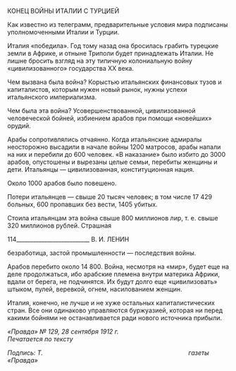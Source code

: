 КОНЕЦ ВОЙНЫ ИТАЛИИ С ТУРЦИЕЙ

Как известно из телеграмм, предварительные условия мира подписаны уполномо­ченными Италии и Турции.

Италия «победила». Год тому назад она бросилась грабить турецкие земли в Африке, и отныне Триполи будет принадлежать Италии. Не лишне бросить взгляд на эту типич­ную колониальную войну «цивилизованного» государства XX века.

Чем вызвана была война? Корыстью итальянских финансовых тузов и капиталистов, которым нужен новый рынок, нужны успехи итальянского империализма.

Чем была эта война? Усовершенствованной, цивилизованной человеческой бойней, избиением арабов при помощи «новейших» орудий.

Арабы сопротивлялись отчаянно. Когда итальянские адмиралы неосторожно выса­дили в начале войны 1200 матросов, арабы напали на них и перебили до 600 человек. «В наказание» было избито до 3000 арабов, опустошены и вырезаны целые семьи, пе­ребиты женщины и дети. Итальянцы — цивилизованная, конституционная нация.

Около 1000 арабов было повешено.

Потери итальянцев — свыше 20 тысяч человек; в том числе 17 429 больных, 600 пропавших без вести, 1405 убитых.

Стоила итальянцам эта война свыше 800 миллионов лир, т. е. свыше 320 миллионов рублей. Страшная

  

114__________________________ В. И. ЛЕНИН

безработица, застой промышленности — последствия войны.

Арабов перебито около 14 800. Война, несмотря на «мир», будет еще на деле про­должаться, ибо арабские племена внутри материка Африки, вдали от берега, не подчи­нятся. Их будут долго еще «цивилизовать» штыком, пулей, веревкой, огнем, насилова­нием женщин.

Италия, конечно, не лучше и не хуже остальных капиталистических стран. Все они одинаково управляются буржуазией, которая ни перед какими бойнями не останавли­вается ради нового источника прибыли.

_«Правда» № 129, 28 сентября 1912 г.                                                        Печатается по тексту_

_Подпись: Т._                                                                                    _газеты «Правда»_